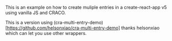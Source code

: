 This is an example on how to create muliple entries in a create-react-app v5 using vanilla JS and CRACO.

This is a version using (cra-multi-entry-demo) [https://github.com/helsonxiao/cra-multi-entry-demo] thanks helsonxiao which can let you use other wrappers.
